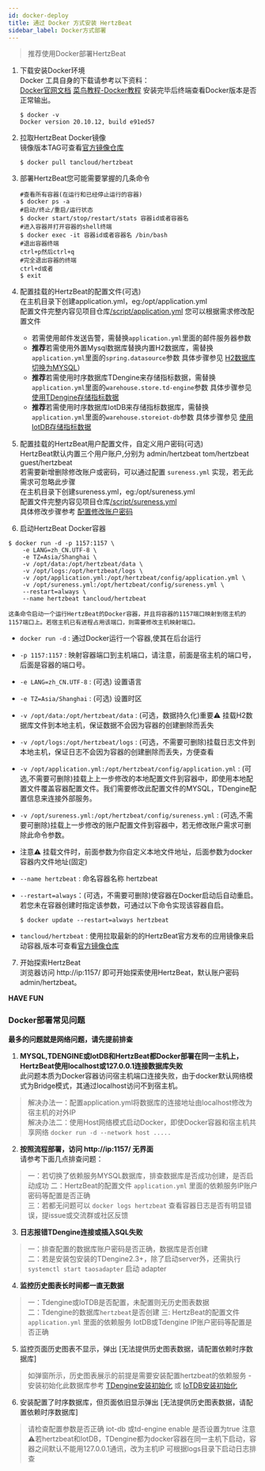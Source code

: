 ```yaml
---
id: docker-deploy  
title: 通过 Docker 方式安装 HertzBeat    
sidebar_label: Docker方式部署    
---
```


> 推荐使用Docker部署HertzBeat  

1. 下载安装Docker环境   
   Docker 工具自身的下载请参考以下资料：  
    [Docker官网文档](https://docs.docker.com/get-docker/)
   [菜鸟教程-Docker教程](https://www.runoob.com/docker/docker-tutorial.html)
   安装完毕后终端查看Docker版本是否正常输出。

   ```
   $ docker -v
   Docker version 20.10.12, build e91ed57
   ```

2. 拉取HertzBeat Docker镜像   
   镜像版本TAG可查看[官方镜像仓库](https://hub.docker.com/r/tancloud/hertzbeat/tags)     

   ``` shell
   $ docker pull tancloud/hertzbeat   
   ```

3. 部署HertzBeat您可能需要掌握的几条命令

   ```shell
   #查看所有容器(在运行和已经停止运行的容器)
   $ docker ps -a
   #启动/终止/重启/运行状态
   $ docker start/stop/restart/stats 容器id或者容器名
   #进入容器并打开容器的shell终端
   $ docker exec -it 容器id或者容器名 /bin/bash
   #退出容器终端
   ctrl+p然后ctrl+q
   #完全退出容器的终端 
   ctrl+d或者
   $ exit
   ```

4. 配置挂载的HertzBeat的配置文件(可选)      
   在主机目录下创建application.yml，eg:/opt/application.yml        
   配置文件完整内容见项目仓库[/script/application.yml](https://gitee.com/dromara/hertzbeat/raw/master/script/application.yml) 您可以根据需求修改配置文件
   - 若需使用邮件发送告警，需替换`application.yml`里面的邮件服务器参数
   - **推荐**若需使用外置Mysql数据库替换内置H2数据库，需替换`application.yml`里面的`spring.datasource`参数 具体步骤参见 [H2数据库切换为MYSQL](mysql-change)）       
   - **推荐**若需使用时序数据库TDengine来存储指标数据，需替换`application.yml`里面的`warehouse.store.td-engine`参数 具体步骤参见 [使用TDengine存储指标数据](tdengine-init)   
   - **推荐**若需使用时序数据库IotDB来存储指标数据库，需替换`application.yml`里面的`warehouse.storeiot-db`参数 具体步骤参见 [使用IotDB存储指标数据](iotdb-init)    

5. 配置挂载的HertzBeat用户配置文件，自定义用户密码(可选)         
   HertzBeat默认内置三个用户账户,分别为 admin/hertzbeat tom/hertzbeat guest/hertzbeat      
   若需要新增删除修改账户或密码，可以通过配置 `sureness.yml` 实现，若无此需求可忽略此步骤    
   在主机目录下创建sureness.yml，eg:/opt/sureness.yml    
   配置文件完整内容见项目仓库[/script/sureness.yml](https://github.com/dromara/hertzbeat/blob/master/script/sureness.yml)   
   具体修改步骤参考 [配置修改账户密码](account-modify)   

6. 启动HertzBeat Docker容器    

```shell 
$ docker run -d -p 1157:1157 \
    -e LANG=zh_CN.UTF-8 \
    -e TZ=Asia/Shanghai \
    -v /opt/data:/opt/hertzbeat/data \
    -v /opt/logs:/opt/hertzbeat/logs \
    -v /opt/application.yml:/opt/hertzbeat/config/application.yml \
    -v /opt/sureness.yml:/opt/hertzbeat/config/sureness.yml \
    --restart=always \
    --name hertzbeat tancloud/hertzbeat
```

 	这条命令启动一个运行HertzBeat的Docker容器，并且将容器的1157端口映射到宿主机的1157端口上。若宿主机已有进程占用该端口，则需要修改主机映射端口。  
   - `docker run -d` : 通过Docker运行一个容器,使其在后台运行

   - `-p 1157:1157`  : 映射容器端口到主机端口，请注意，前面是宿主机的端口号，后面是容器的端口号。

   - `-e LANG=zh_CN.UTF-8`  : (可选) 设置语言

   - `-e TZ=Asia/Shanghai` : (可选) 设置时区

   - `-v /opt/data:/opt/hertzbeat/data` : (可选，数据持久化)重要⚠️ 挂载H2数据库文件到本地主机，保证数据不会因为容器的创建删除而丢失  

   - `-v /opt/logs:/opt/hertzbeat/logs` : (可选，不需要可删除)挂载日志文件到本地主机，保证日志不会因为容器的创建删除而丢失，方便查看  

   - `-v /opt/application.yml:/opt/hertzbeat/config/application.yml`  : (可选,不需要可删除)挂载上上一步修改的本地配置文件到容器中，即使用本地配置文件覆盖容器配置文件。我们需要修改此配置文件的MYSQL，TDengine配置信息来连接外部服务。

   - `-v /opt/sureness.yml:/opt/hertzbeat/config/sureness.yml`  : (可选,不需要可删除)挂载上一步修改的账户配置文件到容器中，若无修改账户需求可删除此命令参数。  

   - 注意⚠️ 挂载文件时，前面参数为你自定义本地文件地址，后面参数为docker容器内文件地址(固定)  

   - `--name hertzbeat` : 命名容器名称 hertzbeat 

   - `--restart=always`：(可选，不需要可删除)使容器在Docker启动后自动重启。若您未在容器创建时指定该参数，可通过以下命令实现该容器自启。

     ```shell
     $ docker update --restart=always hertzbeat
     ```

   - `tancloud/hertzbeat` : 使用拉取最新的的HertzBeat官方发布的应用镜像来启动容器,版本可查看[官方镜像仓库](https://hub.docker.com/r/tancloud/hertzbeat/tags)   

7. 开始探索HertzBeat  
   浏览器访问 http://ip:1157/ 即可开始探索使用HertzBeat，默认账户密码 admin/hertzbeat。  

**HAVE FUN**   

### Docker部署常见问题   

**最多的问题就是网络问题，请先提前排查**

1. **MYSQL,TDENGINE或IotDB和HertzBeat都Docker部署在同一主机上，HertzBeat使用localhost或127.0.0.1连接数据库失败**     
此问题本质为Docker容器访问宿主机端口连接失败，由于docker默认网络模式为Bridge模式，其通过localhost访问不到宿主机。
> 解决办法一：配置application.yml将数据库的连接地址由localhost修改为宿主机的对外IP     
> 解决办法二：使用Host网络模式启动Docker，即使Docker容器和宿主机共享网络 `docker run -d --network host .....`   

2. **按照流程部署，访问 http://ip:1157/ 无界面**   
请参考下面几点排查问题：  
> 一：若切换了依赖服务MYSQL数据库，排查数据库是否成功创建，是否启动成功
> 二：HertzBeat的配置文件 `application.yml` 里面的依赖服务IP账户密码等配置是否正确  
> 三：若都无问题可以 `docker logs hertzbeat` 查看容器日志是否有明显错误，提issue或交流群或社区反馈

3. **日志报错TDengine连接或插入SQL失败**  
> 一：排查配置的数据库账户密码是否正确，数据库是否创建   
> 二：若是安装包安装的TDengine2.3+，除了启动server外，还需执行 `systemctl start taosadapter` 启动 adapter    

4. **监控历史图表长时间都一直无数据**  
> 一：Tdengine或IoTDB是否配置，未配置则无历史图表数据  
> 二：Tdengine的数据库`hertzbeat`是否创建
> 三: HertzBeat的配置文件 `application.yml` 里面的依赖服务 IotDB或Tdengine IP账户密码等配置是否正确  

5. 监控页面历史图表不显示，弹出 [无法提供历史图表数据，请配置依赖时序数据库]
> 如弹窗所示，历史图表展示的前提是需要安装配置hertzbeat的依赖服务 -
> 安装初始化此数据库参考 [TDengine安装初始化](tdengine-init) 或 [IoTDB安装初始化](iotdb-init)  

6. 安装配置了时序数据库，但页面依旧显示弹出 [无法提供历史图表数据，请配置依赖时序数据库]
> 请检查配置参数是否正确
> iot-db 或td-engine enable 是否设置为true
> 注意⚠️若hertzbeat和IotDB，TDengine都为docker容器在同一主机下启动，容器之间默认不能用127.0.0.1通讯，改为主机IP
> 可根据logs目录下启动日志排查


